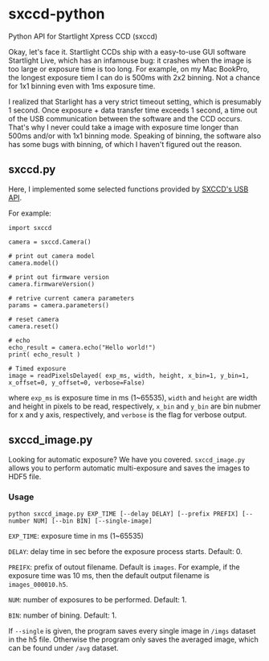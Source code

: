 # sxccd-python
Python API for Startlight Xpress CCD (sxccd)

Okay, let's face it. Startlight CCDs ship with a easy-to-use GUI software Startlight Live, which has an infamouse bug: it crashes when the image is too large or exposure time is too long. 
For example, on my Mac BookPro, the longest exposure tiem I can do is 500ms with 2x2 binning.
Not a chance for 1x1 binning even with 1ms exposure time.

I realized that Starlight has a very strict timeout setting, which is presumably 1 second. Once exposure + data transfer time exceeds 1 second, a time out of the USB communication between the software and the CCD occurs.
That's why I never could take a image with exposure time longer than 500ms and/or with 1x1 binning mode.
Speaking of binning, the software also has some bugs with binning, of which I haven't figured out the reason.

## sxccd.py

Here, I implemented some selected functions provided by [SXCCD's USB API](https://www.sxccd.com/developers/sx_usb_prog_ref.txt).

For example:

```
import sxccd

camera = sxccd.Camera()

# print out camera model
camera.model()

# print out firmware version
camera.firmwareVersion()

# retrive current camera parameters
params = camera.parameters()

# reset camera
camera.reset()

# echo
echo_result = camera.echo("Hello world!")
print( echo_result )

# Timed exposure
image = readPixelsDelayed( exp_ms, width, height, x_bin=1, y_bin=1, x_offset=0, y_offset=0, verbose=False)

```

where `exp_ms` is exposure time in ms (1~65535), `width` and `height` are width and height in pixels to be read, respectively, `x_bin` and `y_bin` are bin nubmer for x and y axis, respectively, and `verbose` is the flag for verbose output.

## sxccd_image.py

Looking for automatic exposure? We have you covered. `sxccd_image.py` allows you to perform automatic multi-exposure and saves the images to HDF5 file.

### Usage

```
python sxccd_image.py EXP_TIME [--delay DELAY] [--prefix PREFIX] [--number NUM] [--bin BIN] [--single-image]
```

`EXP_TIME`: exposure time in ms (1~65535)

`DELAY`: delay time in sec before the exposure process starts. Default: 0.

`PREIFX`: prefix of outout filename. Default is `images`. For example, if the exposure time was 10 ms, then the default output filename is `images_000010.h5`.

`NUM`: number of exposures to be performed. Default: 1. 

`BIN`: number of bining. Default: 1.

If `--single` is given, the program saves every single image in `/imgs` dataset in the h5 file. Otherwise the program only saves the averaged image, which can be found under `/avg` dataset.
